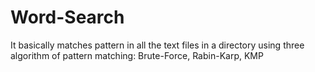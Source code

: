 # Word-Search
It basically matches pattern in all the text files in a directory using three algorithm of pattern matching: Brute-Force, Rabin-Karp, KMP
